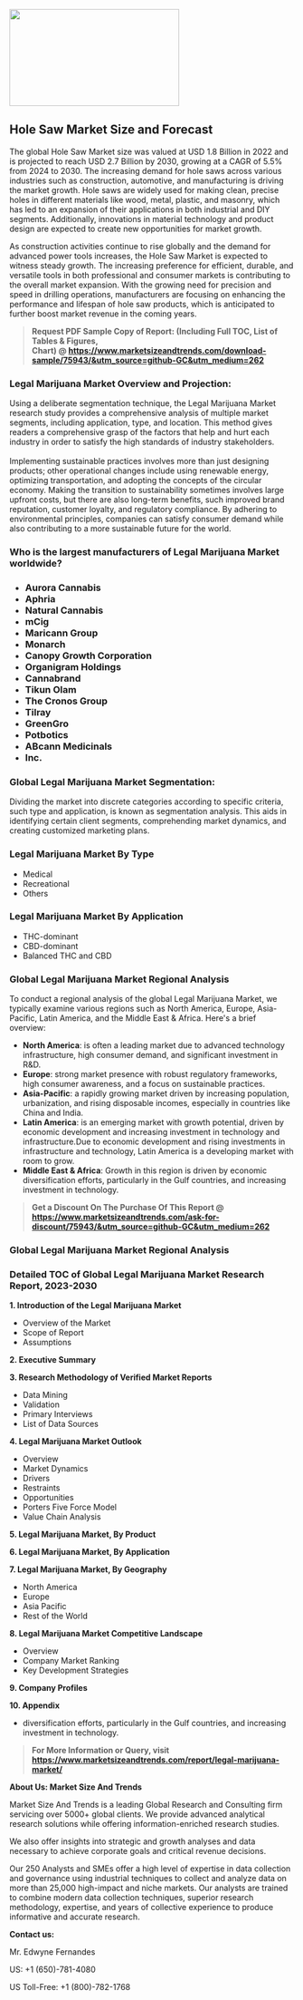 <p><img class="alignnone size-medium wp-image-20088" src="https://ffe5etoiles.com/wp-content/uploads/2024/12/MST1-300x171.png" alt="" width="300" height="171" /></p><h2>Hole Saw Market Size and Forecast</h2><p>The global Hole Saw Market size was valued at USD 1.8 Billion in 2022 and is projected to reach USD 2.7 Billion by 2030, growing at a CAGR of 5.5% from 2024 to 2030. The increasing demand for hole saws across various industries such as construction, automotive, and manufacturing is driving the market growth. Hole saws are widely used for making clean, precise holes in different materials like wood, metal, plastic, and masonry, which has led to an expansion of their applications in both industrial and DIY segments. Additionally, innovations in material technology and product design are expected to create new opportunities for market growth.</p><p>As construction activities continue to rise globally and the demand for advanced power tools increases, the Hole Saw Market is expected to witness steady growth. The increasing preference for efficient, durable, and versatile tools in both professional and consumer markets is contributing to the overall market expansion. With the growing need for precision and speed in drilling operations, manufacturers are focusing on enhancing the performance and lifespan of hole saw products, which is anticipated to further boost market revenue in the coming years.</p></p><blockquote id="" class=""><strong>Request PDF Sample Copy of Report: (Including Full TOC, List of Tables &amp; Figures, Chart)&nbsp;@&nbsp;<strong><a href="https://www.marketsizeandtrends.com/download-sample/75943/&utm_source=github-GC&utm_medium=262" target="_blank">https://www.marketsizeandtrends.com/download-sample/75943/&utm_source=github-GC&utm_medium=262</a></strong></strong></blockquote><h3 id="" class="">Legal Marijuana Market&nbsp;Overview and Projection:</h3><p id="" class="">Using a deliberate segmentation technique, the Legal Marijuana Market research study provides a comprehensive analysis of multiple market segments, including application, type, and location. This method gives readers a comprehensive grasp of the factors that help and hurt each industry in order to satisfy the high standards of industry stakeholders. <br /> <br />Implementing sustainable practices involves more than just designing products; other operational changes include using renewable energy, optimizing transportation, and adopting the concepts of the circular economy. Making the transition to sustainability sometimes involves large upfront costs, but there are also long-term benefits, such improved brand reputation, customer loyalty, and regulatory compliance. By adhering to environmental principles, companies can satisfy consumer demand while also contributing to a more sustainable future for the world.</p><h3 id="" class="">Who is the largest manufacturers of&nbsp;Legal Marijuana Market worldwide?</h3><h3 class=""><p><ul><li>Aurora Cannabis </li><li> Aphria </li><li> Natural Cannabis </li><li> mCig </li><li> Maricann Group </li><li> Monarch </li><li> Canopy Growth Corporation </li><li> Organigram Holdings </li><li> Cannabrand </li><li> Tikun Olam </li><li> The Cronos Group </li><li> Tilray </li><li> GreenGro </li><li> Potbotics </li><li> ABcann Medicinals </li><li> Inc.</li></ul></p></h3><h3 id="" class="">Global&nbsp;Legal Marijuana Market Segmentation:</h3><p id="" class="">Dividing the market into discrete categories according to specific criteria, such type and application, is known as segmentation analysis. This aids in identifying certain client segments, comprehending market dynamics, and creating customized marketing plans.</p><h3 id="" class="">Legal Marijuana Market&nbsp;By Type</h3><p><p><ul><li>Medical </li><li> Recreational </li><li> Others</p></li></ul></p></p><h3 id="" class="">Legal Marijuana Market&nbsp;By Application</h3><p class=""><p><ul><li>THC-dominant </li><li> CBD-dominant </li><li> Balanced THC and CBD</li></ul></p></p><h3 id="" class="">Global Legal Marijuana Market Regional Analysis</h3><p id="" class="">To conduct a regional analysis of the global Legal Marijuana Market, we typically examine various regions such as North America, Europe, Asia-Pacific, Latin America, and the Middle East &amp; Africa. Here's a brief overview:</p><ul><li><strong>North America</strong>: is often a leading market due to advanced technology infrastructure, high consumer demand, and significant investment in R&amp;D.</li><li><strong>Europe</strong>: strong market presence with robust regulatory frameworks, high consumer awareness, and a focus on sustainable practices.</li><li><strong>Asia-Pacific</strong>: a rapidly growing market driven by increasing population, urbanization, and rising disposable incomes, especially in countries like China and India.</li><li><strong>Latin America</strong>: is an emerging market with growth potential, driven by economic development and increasing investment in technology and infrastructure.Due to economic development and rising investments in infrastructure and technology, Latin America is a developing market with room to grow.</li><li><strong>Middle East &amp; Africa</strong>: Growth in this region is driven by economic diversification efforts, particularly in the Gulf countries, and increasing investment in technology.</li></ul><blockquote id="" class=""><strong>Get a Discount On The Purchase Of This Report @ <strong><a href="https://www.marketsizeandtrends.com/ask-for-discount/75943/&utm_source=github-GC&utm_medium=262" target="_blank">https://www.marketsizeandtrends.com/ask-for-discount/75943/&utm_source=github-GC&utm_medium=262</a></strong></strong></blockquote><h3 id="" class="">Global Legal Marijuana Market Regional Analysis</h3><h3 id="" class="">Detailed TOC of Global Legal Marijuana Market Research Report, 2023-2030</h3><p id="" class=""><strong>1. Introduction of the Legal Marijuana Market</strong></p><ul><li>Overview of the Market</li><li>Scope of Report</li><li>Assumptions</li></ul><p id="" class=""><strong>2. Executive Summary</strong></p><p id="" class=""><strong>3. Research Methodology of Verified Market Reports</strong></p><ul><li>Data Mining</li><li>Validation</li><li>Primary Interviews</li><li>List of Data Sources</li></ul><p id="" class=""><strong>4. Legal Marijuana Market Outlook</strong></p><ul><li>Overview</li><li>Market Dynamics</li><li>Drivers</li><li>Restraints</li><li>Opportunities</li><li>Porters Five Force Model</li><li>Value Chain Analysis</li></ul><p id="" class=""><strong>5. Legal Marijuana Market, By Product</strong></p><p id="" class=""><strong>6. Legal Marijuana Market, By Application</strong></p><p id="" class=""><strong>7. Legal Marijuana Market, By Geography</strong></p><ul><li>North America</li><li>Europe</li><li>Asia Pacific</li><li>Rest of the World</li></ul><p id="" class=""><strong>8. Legal Marijuana Market Competitive Landscape</strong></p><ul><li>Overview</li><li>Company Market Ranking</li><li>Key Development Strategies</li></ul><p id="" class=""><strong>9. Company Profiles</strong></p><p id="" class=""><strong>10. Appendix</strong></p><ul><li>diversification efforts, particularly in the Gulf countries, and increasing investment in technology.</li></ul><blockquote id="" class=""><strong>For More Information or Query, visit <strong><strong><a href="https://www.marketsizeandtrends.com/report/legal-marijuana-market/" target="_blank">https://www.marketsizeandtrends.com/report/legal-marijuana-market/</a></strong></strong></strong></blockquote><p id="" class=""><strong>About Us: Market Size And Trends</strong></p><p id="" class="">Market Size And Trends is a leading Global Research and Consulting firm servicing over 5000+ global clients. We provide advanced analytical research solutions while offering information-enriched research studies.</p><p id="" class="">We also offer insights into strategic and growth analyses and data necessary to achieve corporate goals and critical revenue decisions.</p><p id="" class="">Our 250 Analysts and SMEs offer a high level of expertise in data collection and governance using industrial techniques to collect and analyze data on more than 25,000 high-impact and niche markets. Our analysts are trained to combine modern data collection techniques, superior research methodology, expertise, and years of collective experience to produce informative and accurate research.</p><p id="" class=""><strong>Contact us:</strong></p><p id="" class="">Mr. Edwyne Fernandes</p><p id="" class="">US: +1 (650)-781-4080</p><p id="" class="">US Toll-Free: +1 (800)-782-1768</p>
